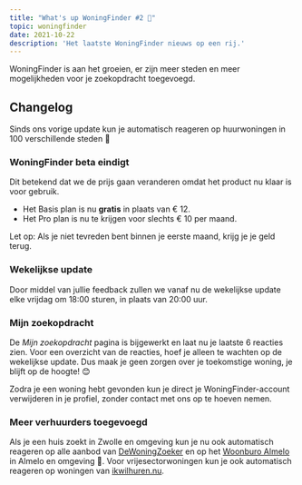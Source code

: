 ```yaml
---
title: "What's up WoningFinder #2 👀"
topic: woningfinder
date: 2021-10-22
description: 'Het laatste WoningFinder nieuws op een rij.'
---
```


WoningFinder is aan het groeien, er zijn meer steden en meer mogelijkheden voor je zoekopdracht toegevoegd.

## Changelog

Sinds ons vorige update kun je automatisch reageren op huurwoningen in 100 verschillende steden 🎉

### WoningFinder beta eindigt
Dit betekend dat we de prijs gaan veranderen omdat het product nu klaar is voor gebruik.

- Het Basis plan is nu **gratis** in plaats van € 12.
- Het Pro plan is nu te krijgen voor slechts € 10 per maand.

Let op: Als je niet tevreden bent binnen je eerste maand, krijg je je geld terug.

### Wekelijkse update
Door middel van jullie feedback zullen we vanaf nu de wekelijkse update elke vrijdag om 18:00 sturen, in plaats van 20:00 uur.

### Mijn zoekopdracht
De _Mijn zoekopdracht_ pagina is bijgewerkt en laat nu je laatste 6 reacties zien. Voor een overzicht van de reacties, hoef je alleen te wachten op de wekelijkse update. Dus maak je geen zorgen over je toekomstige woning, je blijft op de hoogte! 😊

Zodra je een woning hebt gevonden kun je direct je WoningFinder-account verwijderen in je profiel, zonder contact met ons op te hoeven nemen.

### Meer verhuurders toegevoegd
Als je een huis zoekt in Zwolle en omgeving kun je nu ook automatisch reageren op alle aanbod van [DeWoningZoeker](https://www.dewoningzoeker.nl) en op het [Woonburo Almelo](https://www.woonburoalmelo.nl) in Almelo en omgeving 👀. Voor vrijesectorwoningen kun je ook automatisch reageren op woningen van [ikwilhuren.nu](https://ikwilhuren.nu).

